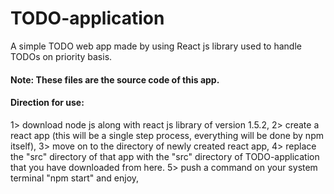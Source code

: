 # TODO-application
A simple TODO web app made by using React js library used to handle TODOs on priority basis.

#### Note: These files are the source code of this app.
#### Direction for use: 
1> download node js along with react js library of version 1.5.2, 
2> create a react app (this will be a single step process, everything will be done by npm itself), 
3> move on to the directory of newly created react app, 
4> replace the "src" directory of that app with the "src" directory of TODO-application that you have downloaded from here. 
5> push a command on your system terminal "npm start" and enjoy, 

